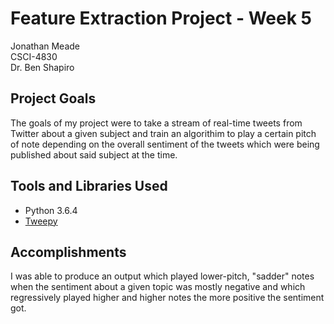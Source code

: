 # Feature Extraction Project - Week 5

Jonathan Meade  
CSCI-4830  
Dr. Ben Shapiro  

## Project Goals

The goals of my project were to take a stream of real-time tweets from Twitter about a given subject and train an algorithim to play a certain pitch of note depending
on the overall sentiment of the tweets which were being published about said subject at the time.  

## Tools and Libraries Used
* Python 3.6.4
* [Tweepy](https://www.tweepy.org)

## Accomplishments

I was able to produce an output which played lower-pitch, "sadder" notes when the sentiment about a given topic was mostly negative and which regressively 
played higher and higher notes the more positive the sentiment got. 